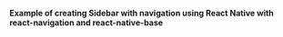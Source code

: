 **Example of creating Sidebar with navigation using React Native with react-navigation and react-native-base**